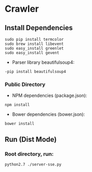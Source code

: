 
# Crawler
 
## Install Dependencies

```
sudo pip install termcolor
sudo brew install libevent
sudo easy_install greenlet
sudo easy_install gevent 
```

- Parser library beautifulsoup4:
```
-pip install beautifulsoup4
```
 
### Public Directory 
- NPM dependencies (package.json):
```
npm install
```

- Bower dependencies (bower.json):
```
bower install
```

## Run (Dist Mode)

### Root directory, run:
```
python2.7 ./server-sse.py
```
